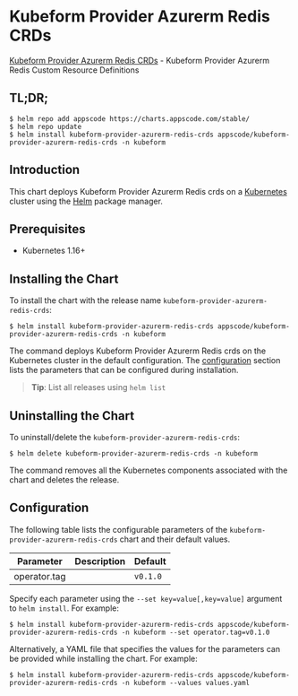 # Kubeform Provider Azurerm Redis CRDs

[Kubeform Provider Azurerm Redis CRDs](https://github.com/kubeform) - Kubeform Provider Azurerm Redis Custom Resource Definitions

## TL;DR;

```console
$ helm repo add appscode https://charts.appscode.com/stable/
$ helm repo update
$ helm install kubeform-provider-azurerm-redis-crds appscode/kubeform-provider-azurerm-redis-crds -n kubeform
```

## Introduction

This chart deploys Kubeform Provider Azurerm Redis crds on a [Kubernetes](http://kubernetes.io) cluster using the [Helm](https://helm.sh) package manager.

## Prerequisites

- Kubernetes 1.16+

## Installing the Chart

To install the chart with the release name `kubeform-provider-azurerm-redis-crds`:

```console
$ helm install kubeform-provider-azurerm-redis-crds appscode/kubeform-provider-azurerm-redis-crds -n kubeform
```

The command deploys Kubeform Provider Azurerm Redis crds on the Kubernetes cluster in the default configuration. The [configuration](#configuration) section lists the parameters that can be configured during installation.

> **Tip**: List all releases using `helm list`

## Uninstalling the Chart

To uninstall/delete the `kubeform-provider-azurerm-redis-crds`:

```console
$ helm delete kubeform-provider-azurerm-redis-crds -n kubeform
```

The command removes all the Kubernetes components associated with the chart and deletes the release.

## Configuration

The following table lists the configurable parameters of the `kubeform-provider-azurerm-redis-crds` chart and their default values.

|  Parameter   | Description | Default  |
|--------------|-------------|----------|
| operator.tag |             | `v0.1.0` |


Specify each parameter using the `--set key=value[,key=value]` argument to `helm install`. For example:

```console
$ helm install kubeform-provider-azurerm-redis-crds appscode/kubeform-provider-azurerm-redis-crds -n kubeform --set operator.tag=v0.1.0
```

Alternatively, a YAML file that specifies the values for the parameters can be provided while
installing the chart. For example:

```console
$ helm install kubeform-provider-azurerm-redis-crds appscode/kubeform-provider-azurerm-redis-crds -n kubeform --values values.yaml
```
